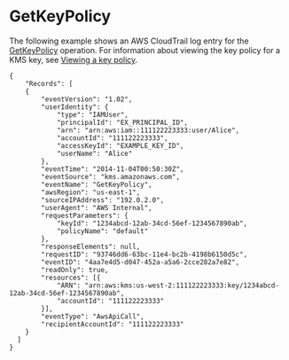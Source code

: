 # GetKeyPolicy<a name="ct-getkeypolicy"></a>

The following example shows an AWS CloudTrail log entry for the [GetKeyPolicy](https://docs.aws.amazon.com/kms/latest/APIReference/API_GetKeyPolicy.html) operation\. For information about viewing the key policy for a KMS key, see [Viewing a key policy](key-policy-viewing.md)\.

```
{
    "Records": [
    {
        "eventVersion": "1.02",
        "userIdentity": {
            "type": "IAMUser",
            "principalId": "EX_PRINCIPAL_ID",
            "arn": "arn:aws:iam::111122223333:user/Alice",
            "accountId": "111122223333",
            "accessKeyId": "EXAMPLE_KEY_ID",
            "userName": "Alice"
        },
        "eventTime": "2014-11-04T00:50:30Z",
        "eventSource": "kms.amazonaws.com",
        "eventName": "GetKeyPolicy",
        "awsRegion": "us-east-1",
        "sourceIPAddress": "192.0.2.0",
        "userAgent": "AWS Internal",
        "requestParameters": {
            "keyId": "1234abcd-12ab-34cd-56ef-1234567890ab",
            "policyName": "default"
        },
        "responseElements": null,
        "requestID": "93746dd6-63bc-11e4-bc2b-4198b6150d5c",
        "eventID": "4aa7e4d5-d047-452a-a5a6-2cce282a7e82",
        "readOnly": true,
        "resources": [{
            "ARN": "arn:aws:kms:us-west-2:111122223333:key/1234abcd-12ab-34cd-56ef-1234567890ab",
            "accountId": "111122223333"
        }],
        "eventType": "AwsApiCall",
        "recipientAccountId": "111122223333"
    }
  ]
}
```